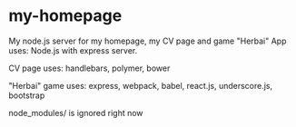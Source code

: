 # my-homepage
My node.js server for my homepage, my CV page and game "Herbai"
App uses:
Node.js with express server.

CV page uses:
handlebars, polymer, bower

"Herbai" game uses:
express, webpack, babel, react.js, underscore.js, bootstrap

node_modules/ is ignored right now
